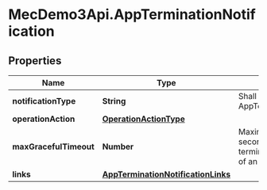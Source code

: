 # MecDemo3Api.AppTerminationNotification

## Properties
Name | Type | Description | Notes
------------ | ------------- | ------------- | -------------
**notificationType** | **String** | Shall be set to AppTerminationNotification. | 
**operationAction** | [**OperationActionType**](OperationActionType.md) |  | 
**maxGracefulTimeout** | **Number** | Maximum timeout value in seconds for graceful termination or graceful stop of an application instance. | 
**links** | [**AppTerminationNotificationLinks**](AppTerminationNotificationLinks.md) |  | 



